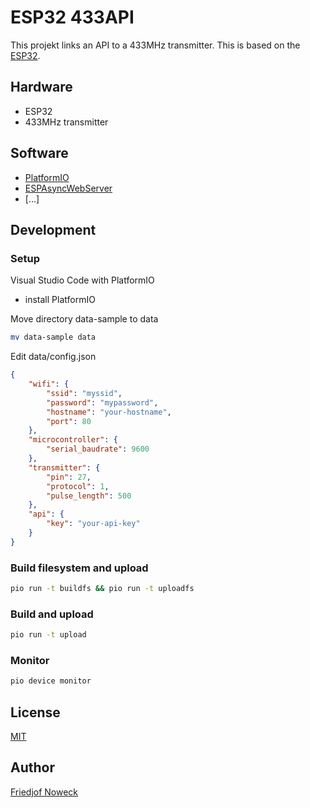 # ESP32 433API
This projekt links an API to a 433MHz transmitter. This is based on the [ESP32](https://www.espressif.com/en/products/hardware/esp32/overview).

## Hardware
- ESP32
- 433MHz transmitter

## Software
- [PlatformIO](https://platformio.org/)
- [ESPAsyncWebServer](https://github.com/me-no-dev/ESPAsyncWebServer)
- […]

## Development
### Setup
Visual Studio Code with PlatformIO
  - install PlatformIO

Move directory data-sample to data
```bash
mv data-sample data
```

Edit data/config.json
```json
{
    "wifi": {
        "ssid": "myssid",
        "password": "mypassword",
        "hostname": "your-hostname",
        "port": 80
    },
    "microcontroller": {
        "serial_baudrate": 9600
    },
    "transmitter": {
        "pin": 27,
        "protocol": 1,
        "pulse_length": 500
    },
    "api": {
        "key": "your-api-key"
    }
}
```

### Build filesystem and upload
```bash
pio run -t buildfs && pio run -t uploadfs
```

### Build and upload
```bash
pio run -t upload
```

### Monitor
```bash
pio device monitor
```

## License
[MIT](LICENSE)

## Author
[Friedjof Noweck](https://github.com/Friedjof)